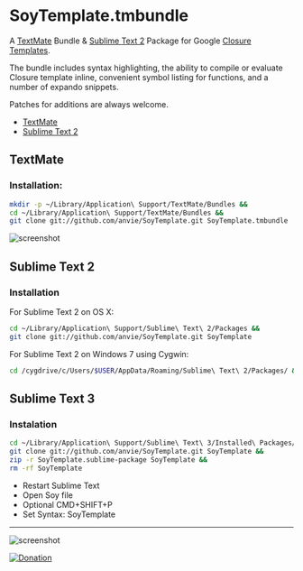 # SoyTemplate.tmbundle

A [TextMate](http://macromates.com/) Bundle & [Sublime Text 2](http://www.sublimetext.com/2) Package for Google [Closure Templates](http://code.google.com/closure/templates/).

The bundle includes syntax highlighting, the ability to compile or evaluate Closure template inline, convenient symbol listing for functions, and a number of expando snippets.

Patches for additions are always welcome.

* [TextMate](#textmate)
* [Sublime Text 2](#sublimetext2)

<a name="textmate"></a>
## TextMate

### Installation:

```sh
mkdir -p ~/Library/Application\ Support/TextMate/Bundles &&
cd ~/Library/Application\ Support/TextMate/Bundles &&
git clone git://github.com/anvie/SoyTemplate.git SoyTemplate.tmbundle
```

![screenshot](http://i.imgur.com/izcB5.png)

<a name="sublimetext2"></a>
## Sublime Text 2

### Installation

For Sublime Text 2 on OS X:

```sh
cd ~/Library/Application\ Support/Sublime\ Text\ 2/Packages &&
git clone git://github.com/anvie/SoyTemplate.git SoyTemplate
```

For Sublime Text 2 on Windows 7 using Cygwin:

```sh
cd /cygdrive/c/Users/$USER/AppData/Roaming/Sublime\ Text\ 2/Packages/ && git clone git://github.com/anvie/SoyTemplate.git SoyTemplate
```

## Sublime Text 3

### Instalation
```sh
cd ~/Library/Application\ Support/Sublime\ Text\ 3/Installed\ Packages/ &&
git clone git://github.com/anvie/SoyTemplate.git SoyTemplate &&
zip -r SoyTemplate.sublime-package SoyTemplate &&
rm -rf SoyTemplate
```
- Restart Sublime Text
- Open Soy file
- Optional CMD+SHIFT+P
- Set Syntax: SoyTemplate

---------------------------------------

![screenshot](http://i.imgur.com/Kss0o.png)


[![Donation](https://pledgie.com/campaigns/23970.png)](https://pledgie.com/campaigns/23970)
